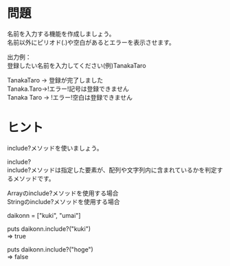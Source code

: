 # 問題  
名前を入力する機能を作成しましょう。  
名前以外にピリオド(.)や空白があるとエラーを表示させます。  
  
出力例：  
登録したい名前を入力してください(例)TanakaTaro  
  
TanakaTaro → 登録が完了しました  
Tanaka.Taro→!エラー!記号は登録できません  
Tanaka Taro → !エラー!空白は登録できません  
  
# ヒント  
include?メソッドを使いましょう。  
  
include?  
include?メソッドは指定した要素が、配列や文字列内に含まれているかを判定するメソッドです。  
  
Arrayのinclude?メソッドを使用する場合  
Stringのinclude?メソッドを使用する場合  
  
daikonn = ["kuki", "umai"]  
  
puts daikonn.include?("kuki")  
 => true  
  
puts daikonn.include?("hoge")  
 => false  